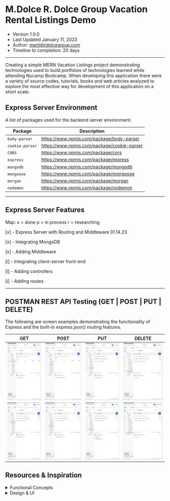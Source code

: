 # M.Dolce R. Dolce Group Vacation Rental Listings Demo
- Version 1.0.0
- Last Updated January 11, 2023
- Author: marti@rdolcegroup.com
- Timeline to completion: 20 days
---
Creating a simple MERN Vacation Listings project demonstrating technologies used to build portfolios of technologies learned while attending Nucamp Bootcamp.
When developing this application there were a variety of source codes, tutorials, books and web articles analyzed to explore the most effective way for development of this application on a short scale.


## Express Server Environment
A list of packages used for the backend server environment.


| Package         | Description                                 |
|-----------------|---------------------------------------------|
| `body-parser`   | https://www.npmjs.com/package/body-parser   |
| `cookie-parser` | https://www.npmjs.com/package/cookie-parser |
| `CORS`          | https://www.npmjs.com/package/cors          |
| `express`       | https://www.npmjs.com/package/express       |
| `mongodb`       | https://www.npmjs.com/package/mongodb       |
| `mongoose`      | https://www.npmjs.com/package/mongoose      |
| `morgan`        | https://www.npmjs.com/package/morgan        |
| `nodemon`       | https://www.npmjs.com/package/nodemon       |


---
## Express Server Features
Map: x = done p = in process r = researching

[x] - Express Server with Routing and Middleware 01.14.23

[x] - Integrating MongoDB

[x] - Adding Middleware

[i] - Integrating client-server front-end

[i] - Adding controllers

[i] - Adding routes

---
## POSTMAN REST API Testing (GET | POST | PUT | DELETE)

The following are screen examples demonstrating the functionality of Express and the built-in express.json() routing features.


| GET                                                                        | POST                                                                       | PUT                                                                        | DELETE                                                                     |
|----------------------------------------------------------------------------|----------------------------------------------------------------------------|----------------------------------------------------------------------------|----------------------------------------------------------------------------|
| <img src="man/dev-assets/postman/postman-03.jpg" width="300" height="180"> | <img src="man/dev-assets/postman/postman-05.jpg" width="300" height="180"> | <img src="man/dev-assets/postman/postman-07.jpg" width="300" height="180"> | <img src="man/dev-assets/postman/postman-09.jpg" width="300" height="180"> |
| <img src="man/dev-assets/postman/postman-04.jpg" width="300" height="180"> | <img src="man/dev-assets/postman/postman-06.jpg" width="300" height="180"> | <img src="man/dev-assets/postman/postman-08.jpg" width="300" height="180"> | <img src="man/dev-assets/postman/postman-10.jpg" width="300" height="180"> | 


## Resources & Inspiration

<details>
 <summary>Functional Concepts</summary>


> React Navigation | https://reactnavigation.org/docs/getting-started/

> Gatsby plugin for react-native-web | https://www.gatsbyjs.com/plugins/gatsby-plugin-react-native-web/#gatsby-plugin-for-react-native-web

> Const vs Function | https://dev.to/ugglr/react-functional-components-const-vs-function-2kj9

> Logging in Express JS using winston and morgan | https://lioncoding.com/logging-in-express-js-using-winston-and-morgan/

> Postman | https://www.postman.com/downloads/
</details>

<details>
 <summary>Design & UI</summary>


> Material Design Icons | https://materialdesignicons.com/

> Adobe Express to create SVG | https://www.adobe.com/express/
</details>